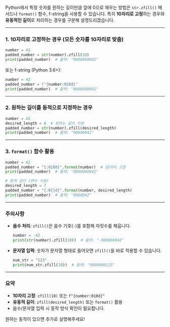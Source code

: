 Python에서 특정 숫자를 원하는 길이만큼 앞에 0으로 채우는 방법은 `str.zfill()` 메서드나 `format()` 함수, f-string을 사용할 수 있습니다. 특히 **10자리로 고정**하는 경우와 **유동적인 길이**로 처리하는 경우를 구분해 설명드리겠습니다.

---

### 1. 10자리로 고정하는 경우 (모든 숫자를 10자리로 맞춤)
```python
number = 42
padded_number = str(number).zfill(10)
print(padded_number)  # 출력: "0000000042"
```

또는 f-string (Python 3.6+):
```python
number = 42
padded_number = f"{number:010d}"
print(padded_number)  # 출력: "0000000042"
```

---

### 2. 원하는 길이를 동적으로 지정하는 경우
```python
number = 42
desired_length = 8  # 원하는 길이 지정
padded_number = str(number).zfill(desired_length)
print(padded_number)  # 출력: "00000042"
```

---

### 3. `format()` 함수 활용
```python
number = 42
padded_number = "{:010d}".format(number)  # 10자리 고정
print(padded_number)  # 출력: "0000000042"

# 동적 길이 (변수 사용)
desired_length = 7
padded_number = "{:0{}d}".format(number, desired_length)
print(padded_number)  # 출력: "0000042"
```

---

### 주의사항
- **음수 처리**: `zfill()`은 음수 기호(`-`)를 포함해 자릿수를 채웁니다.
  ```python
  number = -42
  print(str(number).zfill(10))  # 출력: "-000000042"
  ```

- **문자열 입력**: 숫자가 문자열 형태로 들어오면 `zfill()`을 바로 적용할 수 있습니다.
  ```python
  num_str = "123"
  print(num_str.zfill(10))  # 출력: "0000000123"
  ```

---

### 요약
- **10자리 고정**: `zfill(10)` 또는 `f"{number:010d}"`  
- **유동적 길이**: `zfill(desired_length)` 또는 `format()` 활용  
- 음수/문자열 입력 시 동작 방식 확인이 필요합니다.  

원하는 동작이 있으면 추가로 설명해주세요!